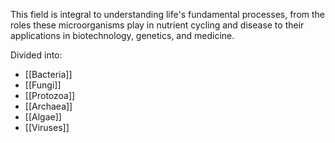 This field is integral to understanding life's fundamental processes, from the roles these microorganisms play in nutrient cycling and disease to their applications in biotechnology, genetics, and medicine.

Divided into:
- [[Bacteria]]
- [[Fungi]]
- [[Protozoa]]
- [[Archaea]]
- [[Algae]]
- [[Viruses]]
